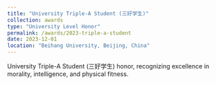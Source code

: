 ```yaml
---
title: "University Triple-A Student (三好学生)"
collection: awards
type: "University Level Honor"
permalink: /awards/2023-triple-a-student
date: 2023-12-01
location: "Beihang University, Beijing, China"
---
```


University Triple-A Student (三好学生) honor, recognizing excellence in morality, intelligence, and physical fitness.
